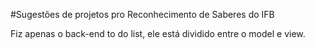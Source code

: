 #Sugestões de projetos pro Reconhecimento de Saberes do IFB

Fiz apenas o back-end to do list, ele está dividido entre o model e  view.
